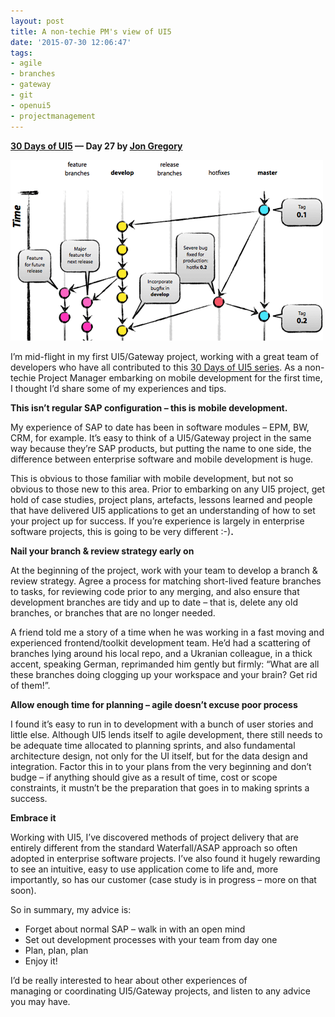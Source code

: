 ```yaml
---
layout: post
title: A non-techie PM's view of UI5
date: '2015-07-30 12:06:47'
tags:
- agile
- branches
- gateway
- git
- openui5
- projectmanagement
---
```


**[30 Days of UI5](/2015/07/04/30-days-of-ui5/) &mdash; Day 27 by [Jon Gregory](https://twitter.com/jongregs)**

![](/content/images/2018/02/branches.png)

I’m mid-flight in my first UI5/Gateway project, working with a great team of developers who have all contributed to this [30 Days of UI5 series](/2015/07/04/30-days-of-ui5/). As a non-techie Project Manager embarking on mobile development for the first time, I thought I’d share some of my experiences and tips.

**This isn’t regular SAP configuration – this is mobile development.**

My experience of SAP to date has been in software modules – EPM, BW, CRM, for example. It’s easy to think of a UI5/Gateway project in the same way because they’re SAP products, but putting the name to one side, the difference between enterprise software and mobile development is huge.

This is obvious to those familiar with mobile development, but not so obvious to those new to this area. Prior to embarking on any UI5 project, get hold of case studies, project plans, artefacts, lessons learned and people that have delivered UI5 applications to get an understanding of how to set your project up for success. If you’re experience is largely in enterprise software projects, this is going to be very different :-)**.**

**Nail your branch & review strategy early on**

At the beginning of the project, work with your team to develop a branch & review strategy. Agree a process for matching short-lived feature branches to tasks, for reviewing code prior to any merging, and also ensure that development branches are tidy and up to date – that is, delete any old branches, or branches that are no longer needed.

A friend told me a story of a time when he was working in a fast moving and experienced frontend/toolkit development team. He’d had a scattering of branches lying around his local repo, and a Ukranian colleague, in a thick accent, speaking German, reprimanded him gently but firmly: “What are all these branches doing clogging up your workspace and your brain? Get rid of them!”.

**Allow enough time for planning – agile doesn’t excuse poor process**

I found it’s easy to run in to development with a bunch of user stories and little else. Although UI5 lends itself to agile development, there still needs to be adequate time allocated to planning sprints, and also fundamental architecture design, not only for the UI itself, but for the data design and integration. Factor this in to your plans from the very beginning and don’t budge – if anything should give as a result of time, cost or scope constraints, it mustn’t be the preparation that goes in to making sprints a success.

**Embrace it**

Working with UI5, I’ve discovered methods of project delivery that are entirely different from the standard Waterfall/ASAP approach so often adopted in enterprise software projects. I’ve also found it hugely rewarding to see an intuitive, easy to use application come to life and, more importantly, so has our customer (case study is in progress – more on that soon).

So in summary, my advice is:

- Forget about normal SAP – walk in with an open mind
- Set out development processes with your team from day one
- Plan, plan, plan
- Enjoy it!

I’d be really interested to hear about other experiences of managing or coordinating UI5/Gateway projects, and listen to any advice you may have.


